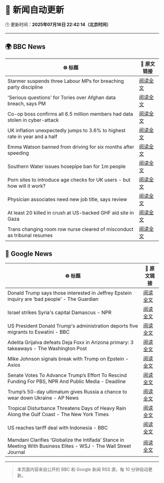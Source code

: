 # 🧠 新闻自动更新

🕒 更新时间：**2025年07月16日 22:42:14（北京时间）**

---

## 🌍 BBC News

| 🌐 标题 | 🔗 原文链接 |
|--------|-------------|
| Starmer suspends three Labour MPs for breaching party discipline | [阅读全文](https://www.bbc.com/news/articles/c5y7zqdwzqyo) |
| 'Serious questions' for Tories over Afghan data breach, says PM | [阅读全文](https://www.bbc.com/news/articles/c98w2e9leywo) |
| Co-op boss confirms all 6.5 million members had data stolen in cyber-attack | [阅读全文](https://www.bbc.com/news/articles/cql0ple066po) |
| UK inflation unexpectedly jumps to 3.6% to highest rate in year and a half | [阅读全文](https://www.bbc.com/news/articles/c3en2enpy7po) |
| Emma Watson banned from driving for six months after speeding | [阅读全文](https://www.bbc.com/news/articles/cly10x7pjplo) |
| Southern Water issues hosepipe ban for 1m people | [阅读全文](https://www.bbc.com/news/articles/ckglpvzygvzo) |
| Porn sites to introduce age checks for UK users - but how will it work? | [阅读全文](https://www.bbc.com/news/articles/ceq7ye3q2zwo) |
| Physician associates need new job title, says review | [阅读全文](https://www.bbc.com/news/articles/c70r7d7z0wro) |
| At least 20 killed in crush at US-backed GHF aid site in Gaza | [阅读全文](https://www.bbc.com/news/articles/cg4rwrkdlzxo) |
| Trans changing room row nurse cleared of misconduct as tribunal resumes | [阅读全文](https://www.bbc.com/news/articles/cm2mp5jley8o) |

## 📰 Google News

| 🌐 标题 | 🔗 原文链接 |
|--------|-------------|
| Donald Trump says those interested in Jeffrey Epstein inquiry are ‘bad people’ - The Guardian | [阅读全文](https://news.google.com/rss/articles/CBMirgFBVV95cUxNS0g0TkUteHd1aHB5cVdqY3VfVHUySUxlN3RIYzZFTE5mRVhQbWRTRW1LNGJFaHFjSDRRRHgycmE5R1RWRUlWcDlOMHVqMTRvcElnMkhHWDBUdXN6LUszQk9DZlptUHRpMEVoNlJaSUNDQ1diY19vNno0bnhBR0RhUVlpUkhJU1V4cDdYR2sybTF1YmlTR3JnZFIxd0lpRTFEOXhSTzJ5THd2ZTVWTFE?oc=5) |
| Israel strikes Syria's capital Damascus - NPR | [阅读全文](https://news.google.com/rss/articles/CBMif0FVX3lxTFBxV0F1cmczVW9QNXZqTWM1Nl9kbWZDZmxPX25kQmE3OFR6X0xnN1dvT0lSYTg2VlJOb25fcVlhMUxQUW1qTkdVRllMWHhZZjBWcXU5SkFTQjUzTHczWm9kV3hFM3NMNlZvLUpQNXREVmdLem0zem5USGcyVEM1YmM?oc=5) |
| US President Donald Trump's administration deports five migrants to Eswatini - BBC | [阅读全文](https://news.google.com/rss/articles/CBMiWkFVX3lxTE8wb2FtQkdyOEtDUDlpb3RuTTQ4UEtPOHI2d0tIMWtlRjJtN0VjVE01QlZETnBOdFN0RUZHdWVud2FsRWR4clFhZzZReHhndW50YUdaZkNTTXhhUdIBX0FVX3lxTFBPTktJNHFBYmJKNUJjeEw0Y2tjTzVtS2NHUk82T3BqRHBtYVF0LWFoblFQaWJDMHRlbUhHTEdEQ3c5aVA1QXN1QnJiNFAxV1dteW9qWUxVNHJFSWJKWnJ3?oc=5) |
| Adelita Grijalva defeats Deja Foxx in Arizona primary: 3 takeaways - The Washington Post | [阅读全文](https://news.google.com/rss/articles/CBMilgFBVV95cUxPXzJnaHo4eGE3eGRUUFdxMmpabHlpQTFfcGFoWVlhWXVrQVVsdzU2YTJyWEtGSHkxTXRmTWFQTi1MM3Vjdy1QLURRZnhxOFRTNVQ2dXJ3azM2dUY0WjcybHVhS2hfMnhCMS1rTkZfR2pYdWszYV9WUjhyWmdCWDYzdnBRNEVRNnFoRWk4aXVQalBwQWJmYUE?oc=5) |
| Mike Johnson signals break with Trump on Epstein - Axios | [阅读全文](https://news.google.com/rss/articles/CBMidkFVX3lxTE9nZnV3NnpxQ0o2eUZQeGlEa3pXZVpicWF5ZEoxdE5JT3BUaFBzMnR4WEtJUndnbHhUNWxjeXBzMnlNYXJfc19XUWZBY3BCTEtVbV9HXzk4OGI2R2RLa0ZJQ0VRNHdvQkw2SlBYSi1oT0dDQUE1a2c?oc=5) |
| Senate Votes To Advance Trump’s Effort To Rescind Funding For PBS, NPR And Public Media - Deadline | [阅读全文](https://news.google.com/rss/articles/CBMimAFBVV95cUxQTDFPaGtaakU1MUtRNWF6T0FuVU96Qk4xZEg0bkhBUGJjeXhVSXpKTlJKMjdSV2RTN0ZiSEJUMDJ2dzgxOEJzWDIyaHNwUjllQVVaazZKaXEtalF6eU10SXRpX0pWa1d4aUJOT2lWN002Q3J0QmJHUVVWVUFtSkU5M1JIa1RuU3VKT19PRTV3cVBsWS1yRkpPeg?oc=5) |
| Trump’s 50-day ultimatum gives Russia a chance to wear down Ukraine - AP News | [阅读全文](https://news.google.com/rss/articles/CBMiogFBVV95cUxQWTFDdDdtNVhPbkwwcFIwR2xwanhPaWo0dmswaFB5a0xZekdKclFJMnFOZG96YXoxU3Blczd2ZXJlRkx4TjYwNFl3TFRBMmJDNy0wVWY0SHZMbmpuVndvai1QZC1qTFl1ek5fQUZla3YxUGJJRDBWdzZpaktIUXdQOEg1dFczMjZqRTJEelFaUVYzLWZmSWdiNG12TXBQeHRqTFE?oc=5) |
| Tropical Disturbance Threatens Days of Heavy Rain Along the Gulf Coast - The New York Times | [阅读全文](https://news.google.com/rss/articles/CBMipAFBVV95cUxPdkNpWHFGVXh3U09zS29Ld0lTZ1dFTUVMNjVYYUVLVzZkMDhkVkRJb01XWFN2cG05RW9Ec2prTGRKeDhGWWN4UmMwZ1pMclpnc0p1VkVyQXJwWHVNdExROHlFcmhRSDhnWk5ldUNFbGppcTRNRFNOQ2pOUG02QkhPbXVRUlhEMFByaVpMNTVIRTZHemFrVXVIYkVHc3lYcklCTi1KSQ?oc=5) |
| US reaches tariff deal with Indonesia - BBC | [阅读全文](https://news.google.com/rss/articles/CBMiWkFVX3lxTE1ySXIyakxiWHJEVG1uYnVmYkJtOUpQQVpQcS1rMjYxYThBQnQtcHlvcm9LVDE0dERUdVU3dUpmZHJYei1YeEZ6RjFKcFhtbkItRHJubHJoUVE2QdIBX0FVX3lxTE5Ja2dVQ3lVUDkyaXNwQU05U3lOdHM0N3EyNGRtdkJSWFl5RGN5LXlnampEcmhlVTZxeVBpOUFSdndFS0VEM0p0MUx0Mk1WWnROQ2RsQ3c3RGNYb2ZMTFQ0?oc=5) |
| Mamdani Clarifies ‘Globalize the Intifada’ Stance in Meeting With Business Elites - WSJ - The Wall Street Journal | [阅读全文](https://news.google.com/rss/articles/CBMixgFBVV95cUxOaThTMjFZZkNSdXVBbkU3blVKTkV1OFUwVEtVaWpBUEgzVEtqdDk3SFFTYTdBM1dRSElwYWsxeDJsdkV5Ynd3bEhGcV9jaE5JS1htWHlmRGVmTFlPMW5iMTEyMHJEcWtnVVFCYUEwUldGWFNCYUxYZ0xac1VIaUV4VDl2WEwwUVdvemJnR2ZQMHd6VWNkczd2eUprazdxOG9lS1Q3SFZaUnFWUmxGTU1DWlNxdjZ0WThkWXJITDhLSElwVUNYcnc?oc=5) |

---
> 本页面内容来自公开的 BBC 和 Google 新闻 RSS 源，每 10 分钟自动更新。